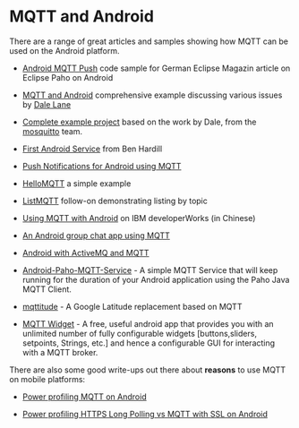 # MQTT and Android

There are a range of great articles and samples showing how MQTT can be used on the Android platform.

*  [Android MQTT Push](https://github.com/dobermai/android-mqtt-push) code sample for German Eclipse Magazin article on Eclipse Paho on Android

*  [MQTT and Android](http://dalelane.co.uk/blog/?p=1599) comprehensive example discussing various issues by [Dale Lane](http://twitter.com/dalelane)

*  [Complete example project](http://mosquitto.org/2011/11/android-mqtt-example-project/) based on the work by Dale, from the [mosquitto](http://mosquitto.org) team.

*  [First Android Service](http://www.hardill.me.uk/wordpress/?p=204) from Ben Hardill

*  [Push Notifications for Android using MQTT](http://tokudu.com/2010/how-to-implement-push-notifications-for-android/)

*  [HelloMQTT](http://www.rethinksun.com/main/?p=458) a simple example

*  [ListMQTT](http://www.rethinksun.com/main/?p=490) follow-on demonstrating listing by topic

*  [Using MQTT with Android](http://www.ibm.com/developerworks/cn/websphere/library/techarticles/1109_wangb_mqandroid/1109_wangb_mqandroid.html) on IBM developerWorks (in Chinese)

*  [An Android group chat app using MQTT](http://wilhall.com/2012/04/29/imrek-android-group-chat-app-using-mqtt/)

*  [Android with ActiveMQ and MQTT](http://jason-sherman.blogspot.co.uk/2012/08/android-mqtt-with-activemq.html)

*  [Android-Paho-MQTT-Service](https://github.com/JesseFarebro/Android-Paho-MQTT-Service) - A simple MQTT Service that will keep running for the duration of your Android application using the Paho Java MQTT Client.

*  [mqttitude](https://github.com/binarybucks/mqttitude) - A Google Latitude replacement based on MQTT

* [MQTT Widget](https://play.google.com/store/apps/details?id=com.gmail.nubbsoft.mw) - A free, useful android app that provides you with an unlimited number of fully configurable widgets [buttons,sliders, setpoints, Strings, etc.] and hence a configurable GUI for interacting with a MQTT broker.

There are also some good write-ups out there about __reasons__ to use MQTT on mobile platforms:

*  [Power profiling MQTT on Android](http://stephendnicholas.com/archives/219)

*  [Power profiling HTTPS Long Polling vs MQTT with SSL on Android](http://stephendnicholas.com/archives/1217)
